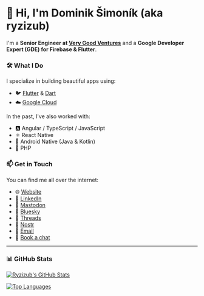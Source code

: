 # 👋 Hi, I'm Dominik Šimoník (aka **ryzizub**)

I'm a **Senior Engineer at [Very Good Ventures](https://verygood.ventures/)** and a **Google Developer Expert (GDE) for Firebase & Flutter**.

### 🛠️ What I Do
I specialize in building beautiful apps using:

- 🐦 [Flutter](https://flutter.dev/) & [Dart](https://dart.dev/)
- ☁️ [Google Cloud](https://cloud.google.com/)

In the past, I've also worked with:

- 🅰️ Angular / TypeScript / JavaScript
- ⚛️ React Native
- 🤖 Android Native (Java & Kotlin)
- 🐘 PHP

### 📫 Get in Touch

You can find me all over the internet:

- 🌐 [Website](https://ryzizub.com)
- 💼 [LinkedIn](https://www.linkedin.com/in/dominik-simonik/)
- 🐘 [Mastodon](https://mastodon.ryzizub.com/@ryzizub)
- 🌌 [Bluesky](https://bsky.app/profile/ryzizub.com)
- 🧵 [Threads](https://www.threads.net/@ryzizub)
- 🧭 [Nostr](https://nostr.band/npub1eqmj85el4pkg7qdj2jcae24qykev5evnyz2s6pzdytzpkhga4u5sdmhexk)
- 📧 [Email](mailto:dominik@simonik.me)
- 📅 [Book a chat](https://calendar.notion.so/meet/ryzizub/hello)

---

### 📊 GitHub Stats

[![Ryzizub's GitHub Stats](https://github-readme-stats.vercel.app/api?username=ryzizub&count_private=true&theme=transparent&show_icons=true&line_height=24)](https://github.com/ryzizub)

[![Top Languages](https://github-readme-stats.vercel.app/api/top-langs/?username=ryzizub&layout=compact&langs_count=8&theme=transparent&size_weight=0.7&count_weight=0.3)](https://github.com/ryzizub/github-readme-stats)
